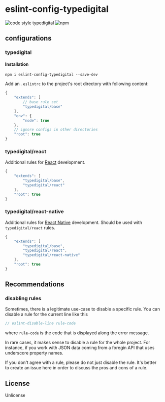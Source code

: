 # eslint-config-typedigital

![code style typedigital](https://img.shields.io/badge/code%20style-typedigital-f45a5f.svg)
![npm](https://img.shields.io/npm/v/eslint-config-typedigital.svg)

## configurations

### typedigital

#### Installation

```shell
npm i eslint-config-typedigital --save-dev
```

Add an `.eslintrc` to the project's root directory with following content:

```js
{
    "extends": [
        // base rule set
        "typedigital/base"
    ],
    "env": {
        "node": true
    },
    // ignore configs in other directories
    "root": true
}
```

### typedigital/react

Additional rules for [React](https://facebook.github.io/react/) development.

```js
{
    "extends": [
        "typedigital/base",
        "typedigital/react"
    ],
    "root": true
}
```
### typedigital/react-native

Additional rules for [React Native](https://facebook.github.io/react-native/) development. Should be used with `typedigital/react` rules.

```js
{
    "extends": [
        "typedigital/base",
        "typedigital/react",
        "typedigital/react-native"
    ],
    "root": true
}
```

## Recommendations

### disabling rules

Sometimes, there is a legitimate use-case to disable a specific rule. You can disable a rule for the current line like this

```js
// eslint-disable-line rule-code
```

where `rule-code` is the code that is displayed along the error message.

In rare cases, it makes sense to disable a rule for the whole project. For instance, if you work with JSON data coming from a foregin API that uses underscore property names.

If you don't agree with a rule, please do not just disable the rule. It's better to create an issue here in order to discuss the pros and cons of a rule.

## License

Unlicense
